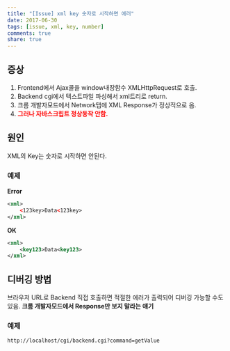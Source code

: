 ```yaml
---
title: "[Issue] xml key 숫자로 시작하면 에러"
date: 2017-06-30
tags: [issue, xml, key, number]
comments: true
share: true
---
```


## 증상

1. Frontend에서 Ajax콜을 window내장함수 XMLHttpRequest로 호출.
1. Backend cgi에서 텍스트파일 파싱해서 xml트리로 return.
1. 크롬 개발자모드에서 Network탭에 XML Response가 정상적으로 옴.
1. <span style="color: red;font-weight: bold">그러나 자바스크립트 정상동작 안함.</span>

## 원인

XML의 Key는 숫자로 시작하면 안된다.

### 예제

**Error**

```xml
<xml>
    <123key>Data<123key>
</xml>
```

**OK**

```xml
<xml>
    <key123>Data<key123>
</xml>
```

## 디버깅 방법

브라우저 URL로 Backend 직접 호출하면 적절한 에러가 출력되어 디버깅 가능할 수도 있음. **크롬 개발자모드에서 Response만 보지 말라는 얘기**

### 예제

```
http://localhost/cgi/backend.cgi?command=getValue
```
